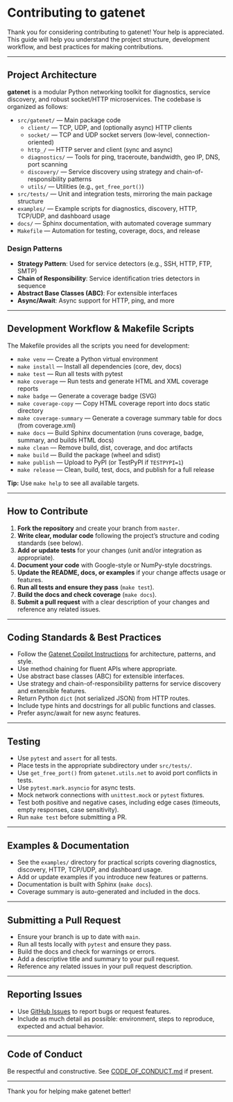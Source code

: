 # Contributing to gatenet

Thank you for considering contributing to gatenet! Your help is appreciated. This guide will help you understand the project structure, development workflow, and best practices for making contributions.

---

## Project Architecture

**gatenet** is a modular Python networking toolkit for diagnostics, service discovery, and robust socket/HTTP microservices. The codebase is organized as follows:

- `src/gatenet/` — Main package code
  - `client/` — TCP, UDP, and (optionally async) HTTP clients
  - `socket/` — TCP and UDP socket servers (low-level, connection-oriented)
  - `http_/` — HTTP server and client (sync and async)
  - `diagnostics/` — Tools for ping, traceroute, bandwidth, geo IP, DNS, port scanning
  - `discovery/` — Service discovery using strategy and chain-of-responsibility patterns
  - `utils/` — Utilities (e.g., `get_free_port()`)
- `src/tests/` — Unit and integration tests, mirroring the main package structure
- `examples/` — Example scripts for diagnostics, discovery, HTTP, TCP/UDP, and dashboard usage
- `docs/` — Sphinx documentation, with automated coverage summary
- `Makefile` — Automation for testing, coverage, docs, and release

### Design Patterns

- **Strategy Pattern**: Used for service detectors (e.g., SSH, HTTP, FTP, SMTP)
- **Chain of Responsibility**: Service identification tries detectors in sequence
- **Abstract Base Classes (ABC)**: For extensible interfaces
- **Async/Await**: Async support for HTTP, ping, and more

---

## Development Workflow & Makefile Scripts

The Makefile provides all the scripts you need for development:

- `make venv` — Create a Python virtual environment
- `make install` — Install all dependencies (core, dev, docs)
- `make test` — Run all tests with pytest
- `make coverage` — Run tests and generate HTML and XML coverage reports
- `make badge` — Generate a coverage badge (SVG)
- `make coverage-copy` — Copy HTML coverage report into docs static directory
- `make coverage-summary` — Generate a coverage summary table for docs (from coverage.xml)
- `make docs` — Build Sphinx documentation (runs coverage, badge, summary, and builds HTML docs)
- `make clean` — Remove build, dist, coverage, and doc artifacts
- `make build` — Build the package (wheel and sdist)
- `make publish` — Upload to PyPI (or TestPyPI if `TESTPYPI=1`)
- `make release` — Clean, build, test, docs, and publish for a full release

**Tip:** Use `make help` to see all available targets.

---

## How to Contribute

1. **Fork the repository** and create your branch from `master`.
2. **Write clear, modular code** following the project’s structure and coding standards (see below).
3. **Add or update tests** for your changes (unit and/or integration as appropriate).
4. **Document your code** with Google-style or NumPy-style docstrings.
5. **Update the README, docs, or examples** if your change affects usage or features.
6. **Run all tests and ensure they pass** (`make test`).
7. **Build the docs and check coverage** (`make docs`).
8. **Submit a pull request** with a clear description of your changes and reference any related issues.

---

## Coding Standards & Best Practices

- Follow the [Gatenet Copilot Instructions](.github/copilot-instructions.md) for architecture, patterns, and style.
- Use method chaining for fluent APIs where appropriate.
- Use abstract base classes (ABC) for extensible interfaces.
- Use strategy and chain-of-responsibility patterns for service discovery and extensible features.
- Return Python `dict` (not serialized JSON) from HTTP routes.
- Include type hints and docstrings for all public functions and classes.
- Prefer async/await for new async features.

---

## Testing

- Use `pytest` and `assert` for all tests.
- Place tests in the appropriate subdirectory under `src/tests/`.
- Use `get_free_port()` from `gatenet.utils.net` to avoid port conflicts in tests.
- Use `pytest.mark.asyncio` for async tests.
- Mock network connections with `unittest.mock` or `pytest` fixtures.
- Test both positive and negative cases, including edge cases (timeouts, empty responses, case sensitivity).
- Run `make test` before submitting a PR.

---

## Examples & Documentation

- See the `examples/` directory for practical scripts covering diagnostics, discovery, HTTP, TCP/UDP, and dashboard usage.
- Add or update examples if you introduce new features or patterns.
- Documentation is built with Sphinx (`make docs`).
- Coverage summary is auto-generated and included in the docs.

---

## Submitting a Pull Request

- Ensure your branch is up to date with `main`.
- Run all tests locally with `pytest` and ensure they pass.
- Build the docs and check for warnings or errors.
- Add a descriptive title and summary to your pull request.
- Reference any related issues in your pull request description.

---

## Reporting Issues

- Use [GitHub Issues](https://github.com/clxrityy/gatenet/issues) to report bugs or request features.
- Include as much detail as possible: environment, steps to reproduce, expected and actual behavior.

---

## Code of Conduct

Be respectful and constructive. See [CODE_OF_CONDUCT.md](CODE_OF_CONDUCT.md) if present.

---

Thank you for helping make gatenet better!
